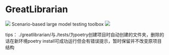 # GreatLibrarian
![](https://jerrymazeyu.oss-cn-shanghai.aliyuncs.com/2023-07-06-DALL%C2%B7E%202023-07-06%2013.39.16%20-%20An%20omnipotent%20librarian%20with%20a%20galaxy%20as%20his%20head-%20suitable%20for%20a%20logo..png)
Scenario-based large model testing toolbox
![](https://jerrymazeyu.oss-cn-shanghai.aliyuncs.com/2023-07-18-092247.jpg)

tips：
./greatlibrarian/与./tests/为poetry创建项目时自动创建的文件夹，删除的话在新环境poetry install可成功运行但会有错误提示，暂时保留并不改变原项目结构